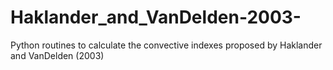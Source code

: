 # Haklander_and_VanDelden-2003-
Python routines to calculate the convective indexes proposed by Haklander and VanDelden (2003)
